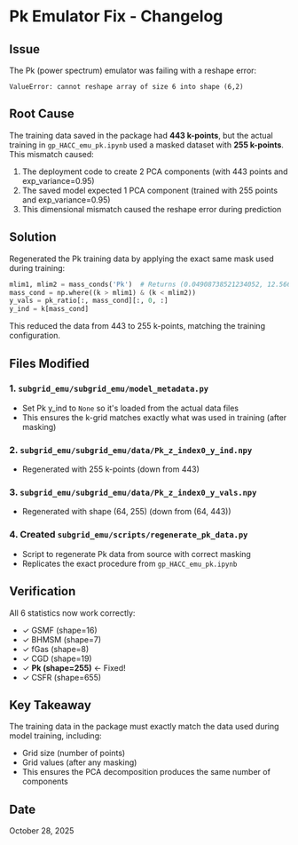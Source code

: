 # Pk Emulator Fix - Changelog

## Issue
The Pk (power spectrum) emulator was failing with a reshape error:
```
ValueError: cannot reshape array of size 6 into shape (6,2)
```

## Root Cause
The training data saved in the package had **443 k-points**, but the actual training in `gp_HACC_emu_pk.ipynb` used a masked dataset with **255 k-points**. This mismatch caused:
1. The deployment code to create 2 PCA components (with 443 points and exp_variance=0.95)
2. The saved model expected 1 PCA component (trained with 255 points and exp_variance=0.95)
3. This dimensional mismatch caused the reshape error during prediction

## Solution
Regenerated the Pk training data by applying the exact same mask used during training:

```python
mlim1, mlim2 = mass_conds('Pk')  # Returns (0.04908738521234052, 12.566370614359172)
mass_cond = np.where((k > mlim1) & (k < mlim2))
y_vals = pk_ratio[:, mass_cond][:, 0, :]
y_ind = k[mass_cond]
```

This reduced the data from 443 to 255 k-points, matching the training configuration.

## Files Modified

### 1. `subgrid_emu/subgrid_emu/model_metadata.py`
- Set Pk y_ind to `None` so it's loaded from the actual data files
- This ensures the k-grid matches exactly what was used in training (after masking)

### 2. `subgrid_emu/subgrid_emu/data/Pk_z_index0_y_ind.npy`
- Regenerated with 255 k-points (down from 443)

### 3. `subgrid_emu/subgrid_emu/data/Pk_z_index0_y_vals.npy`
- Regenerated with shape (64, 255) (down from (64, 443))

### 4. Created `subgrid_emu/scripts/regenerate_pk_data.py`
- Script to regenerate Pk data from source with correct masking
- Replicates the exact procedure from `gp_HACC_emu_pk.ipynb`

## Verification
All 6 statistics now work correctly:
- ✓ GSMF (shape=16)
- ✓ BHMSM (shape=7)
- ✓ fGas (shape=8)
- ✓ CGD (shape=19)
- ✓ **Pk (shape=255)** ← Fixed!
- ✓ CSFR (shape=655)

## Key Takeaway
The training data in the package must exactly match the data used during model training, including:
- Grid size (number of points)
- Grid values (after any masking)
- This ensures the PCA decomposition produces the same number of components

## Date
October 28, 2025
